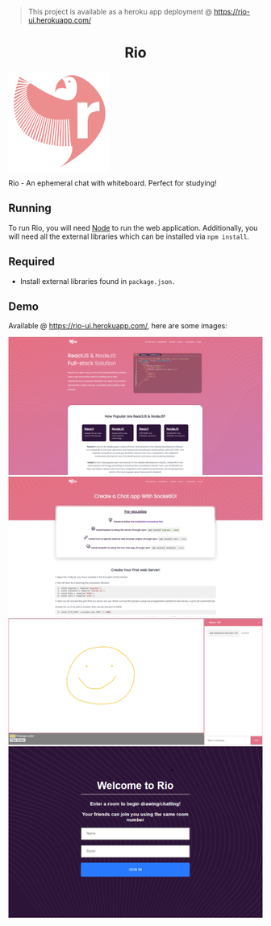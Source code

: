 > This project is available as a heroku app deployment @ https://rio-ui.herokuapp.com/

<h1 align="center">Rio</h2>

<img src="https://github.com/shersafi/rio/blob/main/public/favicon.png" width="200" height="200" align="center"/>

Rio - An ephemeral chat with whiteboard. Perfect for studying!

## Running

To run Rio, you will need [Node](https://nodejs.org/en/) to run the web application. Additionally, you will need all the external libraries which can be installed via `npm install`.

## Required

- Install external libraries found in `package.json.`

## Demo

Available @ https://rio-ui.herokuapp.com/, here are some images:

![alt text](https://github.com/shersafi/rio/blob/main/public/images/homepage.png)
![alt text](https://github.com/shersafi/rio/blob/main/public/images/tutorial.png)
![alt text](https://github.com/shersafi/rio/blob/main/public/images/68747470733a2f2f692e696d6775722e636f6d2f393050693545462e706e67.png)
![alt text](https://github.com/shersafi/rio/blob/main/public/images/68747470733a2f2f692e696d6775722e636f6d2f334f47627635672e706e67.png)

